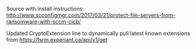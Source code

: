 Source with install instructions: http://www.scconfigmgr.com/2017/03/21/protect-file-servers-from-ransomware-with-sccm-cicb/


Updated CryptoExtension line to dynamically pull latest known extensions from https://fsrm.experiant.ca/api/v1/get
